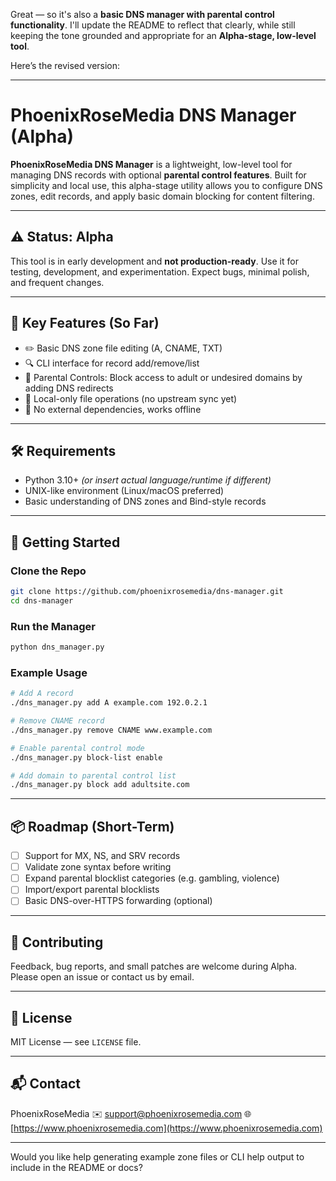 Great — so it's also a **basic DNS manager with parental control functionality**. I'll update the README to reflect that clearly, while still keeping the tone grounded and appropriate for an **Alpha-stage, low-level tool**.

Here’s the revised version:

---

# PhoenixRoseMedia DNS Manager (Alpha)

**PhoenixRoseMedia DNS Manager** is a lightweight, low-level tool for managing DNS records with optional **parental control features**. Built for simplicity and local use, this alpha-stage utility allows you to configure DNS zones, edit records, and apply basic domain blocking for content filtering.

---

## ⚠️ Status: Alpha

This tool is in early development and **not production-ready**. Use it for testing, development, and experimentation. Expect bugs, minimal polish, and frequent changes.

---

## 🔑 Key Features (So Far)

* ✏️ Basic DNS zone file editing (A, CNAME, TXT)
* 🔍 CLI interface for record add/remove/list
* 📵 Parental Controls: Block access to adult or undesired domains by adding DNS redirects
* 💾 Local-only file operations (no upstream sync yet)
* 🧱 No external dependencies, works offline

---

## 🛠️ Requirements

* Python 3.10+ *(or insert actual language/runtime if different)*
* UNIX-like environment (Linux/macOS preferred)
* Basic understanding of DNS zones and Bind-style records

---

## 🚀 Getting Started

### Clone the Repo

```bash
git clone https://github.com/phoenixrosemedia/dns-manager.git
cd dns-manager
```

### Run the Manager

```bash
python dns_manager.py
```

### Example Usage

```bash
# Add A record
./dns_manager.py add A example.com 192.0.2.1

# Remove CNAME record
./dns_manager.py remove CNAME www.example.com

# Enable parental control mode
./dns_manager.py block-list enable

# Add domain to parental control list
./dns_manager.py block add adultsite.com
```

---

## 📦 Roadmap (Short-Term)

* [ ] Support for MX, NS, and SRV records
* [ ] Validate zone syntax before writing
* [ ] Expand parental blocklist categories (e.g. gambling, violence)
* [ ] Import/export parental blocklists
* [ ] Basic DNS-over-HTTPS forwarding (optional)

---

## 🧪 Contributing

Feedback, bug reports, and small patches are welcome during Alpha. Please open an issue or contact us by email.

---

## 📄 License

MIT License — see `LICENSE` file.

---

## 📬 Contact

PhoenixRoseMedia
✉️ [support@phoenixrosemedia.com](mailto:support@phoenixrosemedia.com)
🌐 [https://www.phoenixrosemedia.com](https://www.phoenixrosemedia.com)

---

Would you like help generating example zone files or CLI help output to include in the README or docs?

